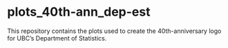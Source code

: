 # plots_40th-ann_dep-est
This repository contains the plots used to create the 40th-anniversary logo for UBC’s Department of Statistics.
